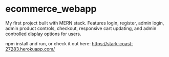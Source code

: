 # ecommerce_webapp

My first project built with MERN stack. Features login, register, admin login, admin product controls, checkout, 
responsive cart updating, and admin controlled display options for users. 

npm install and run, or check it out here: https://stark-coast-27283.herokuapp.com/
